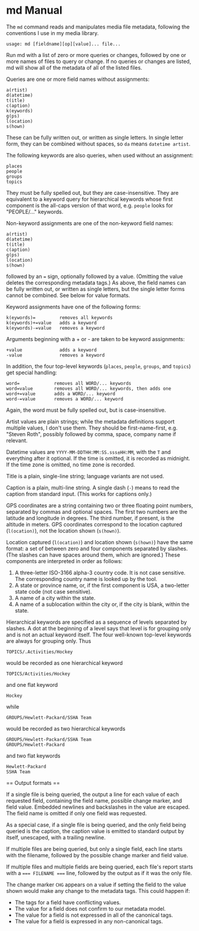 # md Manual

The `md` command reads and manipulates media file metadata, following the
conventions I use in my media library.

    usage: md [fieldname][op][value]... file...

Run md with a list of zero or more queries or changes, followed by one or more
names of files to query or change. If no queries or changes are listed, md will
show all of the metadata of all of the listed files.

Queries are one or more field names without assignments:

    a(rtist)
    d(atetime)
    t(itle)
    c(aption)
    k(eywords)
    g(ps)
    l(ocation)
    s(hown)

These can be fully written out, or written as single letters. In single letter
form, they can be combined without spaces, so `da` means `datetime artist`.

The following keywords are also queries, when used without an assignment:

    places
    people
    groups
    topics

They must be fully spelled out, but they are case-insensitive. They are
equivalent to a keyword query for hierarchical keywords whose first component is
the all-caps version of that word, e.g. `people` looks for "PEOPLE/..."
keywords.

Non-keyword assignments are one of the non-keyword field names:

    a(rtist)
    d(atetime)
    t(itle)
    c(aption)
    g(ps)
    l(ocation)
    s(hown)

followed by an `=` sign, optionally followed by a value. (Omitting the value
deletes the corresponding metadata tags.) As above, the field names can be
fully written out, or written as single letters, but the single letter forms
cannot be combined. See below for value formats.

Keyword assignments have one of the following forms:

    k(eywords)=         removes all keywords
    k(eywords)+=value   adds a keyword
    k(eywords)-=value   removes a keyword

Arguments beginning with a + or - are taken to be keyword assignments:

    +value              adds a keyword
    -value              removes a keyword

In addition, the four top-level keywords (`places`, `people`, `groups`, and
`topics`) get special handling:

    word=             removes all WORD/... keywords
    word=value        removes all WORD/... keywords, then adds one
    word+=value       adds a WORD/... keyword
    word-=value       removes a WORD/... keyword

Again, the word must be fully spelled out, but is case-insensitive.

Artist values are plain strings; while the metadata definitions support multiple
values, I don't use them. They should be first-name-first, e.g. "Steven Roth",
possibly followed by comma, space, company name if relevant.

Datetime values are `YYYY-MM-DDTHH:MM:SS.sss±HH:MM`, with the `T` and everything
after it optional. If the time is omitted, it is recorded as midnight. If the
time zone is omitted, no time zone is recorded.

Title is a plain, single-line string; language variants are not used.

Caption is a plain, multi-line string. A single dash (`-`) means to read the
caption from standard input. (This works for captions only.)

GPS coordinates are a string containing two or three floating point numbers,
separated by commas and optional spaces. The first two numbers are the latitude
and longitude in degrees. The third number, if present, is the altitude in
meters. GPS coordinates correspond to the location captured (`l(ocation)`), not
the location shown (`s(hown)`).

Location captured (`l(ocation)`) and location shown (`s(hown)`) have the same
format: a set of between zero and four components separated by slashes. (The
slashes can have spaces around them, which are ignored.) These components are
interpreted in order as follows:

1. A three-letter ISO-3166 alpha-3 country code. It is not case sensitive. The
   corresponding country name is looked up by the tool.
2. A state or province name, or, if the first component is USA, a two-letter
   state code (not case sensitive).
3. A name of a city within the state.
4. A name of a sublocation within the city or, if the city is blank, within the
   state.

Hierarchical keywords are specified as a sequence of levels separated by
slashes. A dot at the beginning of a level says that level is for grouping only
and is not an actual keyword itself. The four well-known top-level keywords are
always for grouping only. Thus

    TOPICS/.Activities/Hockey

would be recorded as one hierarchical keyword

    TOPICS/Activities/Hockey

and one flat keyword

    Hockey

while

    GROUPS/Hewlett-Packard/SSHA Team

would be recorded as two hierarchical keywords

    GROUPS/Hewlett-Packard/SSHA Team
    GROUPS/Hewlett-Packard

and two flat keywords

    Hewlett-Packard
    SSHA Team

== Output formats ==

If a single file is being queried, the output a line for each value of each
requested field, containing the field name, possible change marker, and field
value. Embedded newlines and backslashes in the value are escaped. The field
name is omitted if only one field was requested.

As a special case, if a single file is being queried, and the only field being
queried is the caption, the caption value is emitted to standard output by
itself, unescaped, with a trailing newline.

If multiple files are being queried, but only a single field, each line starts
with the filename, followed by the possible change marker and field value.

If multiple files and multiple fields are being queried, each file's report
starts with a `=== FILENAME ===` line, followed by the output as if it was the
only file.

The change marker `CHG` appears on a value if setting the field to the value
shown would make any change to the metadata tags. This could happen if:

- The tags for a field have conflicting values.
- The value for a field does not confirm to our metadata model.
- The value for a field is not expressed in all of the canonical tags.
- The value for a field is expressed in any non-canonical tags.

